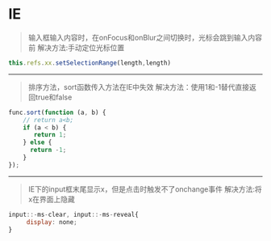 # IE

> 输入框输入内容时，在onFocus和onBlur之间切换时，光标会跳到输入内容前
> 解决方法:手动定位光标位置

```js
this.refs.xx.setSelectionRange(length,length)
```

------

> 排序方法，sort函数传入方法在IE中失效 
> 解决方法：使用1和-1替代直接返回true和false

```js
func.sort(function (a, b) {
    // return a<b;
    if (a < b) {
       return 1;
    } else {
      return -1;
    }
});
```

------

> IE下的input框末尾显示x，但是点击时触发不了onchange事件
> 解决方法:将x在界面上隐藏

```js
input::-ms-clear, input::-ms-reveal{
     display: none;  
}
```

